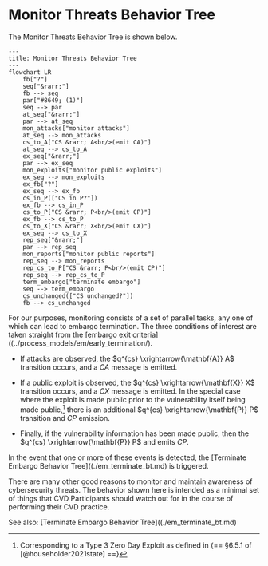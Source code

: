 # Monitor Threats Behavior Tree

The Monitor Threats Behavior Tree is shown below.

```mermaid
---
title: Monitor Threats Behavior Tree
---
flowchart LR
    fb["?"]
    seq["&rarr;"]
    fb --> seq
    par["#8649; (1)"]
    seq --> par
    at_seq["&rarr;"]
    par --> at_seq
    mon_attacks["monitor attacks"]
    at_seq --> mon_attacks
    cs_to_A["CS &rarr; A<br/>(emit CA)"]
    at_seq --> cs_to_A
    ex_seq["&rarr;"]
    par --> ex_seq
    mon_exploits["monitor public exploits"]
    ex_seq --> mon_exploits
    ex_fb["?"]
    ex_seq --> ex_fb
    cs_in_P(["CS in P?"])
    ex_fb --> cs_in_P
    cs_to_P["CS &rarr; P<br/>(emit CP)"]
    ex_fb --> cs_to_P
    cs_to_X["CS &rarr; X<br/>(emit CX)"]
    ex_seq --> cs_to_X
    rep_seq["&rarr;"]
    par --> rep_seq
    mon_reports["monitor public reports"]
    rep_seq --> mon_reports
    rep_cs_to_P["CS &rarr; P<br/>(emit CP)"]
    rep_seq --> rep_cs_to_P
    term_embargo["terminate embargo"]
    seq --> term_embargo
    cs_unchanged(["CS unchanged?"])
    fb --> cs_unchanged
```


For our purposes, monitoring consists of a set of parallel tasks, any one of which can lead to embargo termination.
The three conditions of interest are taken straight from the [embargo exit criteria]((../process_models/em/early_termination/).

-   If attacks are observed, the $q^{cs} \xrightarrow{\mathbf{A}} A$ transition occurs, and a $CA$ message is emitted.

-   If a public exploit is observed, the $q^{cs} \xrightarrow{\mathbf{X}} X$ transition occurs, and a $CX$ message is emitted.
    In the special case where the exploit is made public prior to the vulnerability itself being made public,[^1]
    there is an additional $q^{cs} \xrightarrow{\mathbf{P}} P$ transition and $CP$ emission.

-   Finally, if the vulnerability information has been made public, then the $q^{cs} \xrightarrow{\mathbf{P}} P$ and emits $CP$.

In the event that one or more of these events is detected, the [Terminate Embargo Behavior Tree]((./em_terminate_bt.md) is triggered.

There are many other good reasons to monitor and maintain awareness of cybersecurity threats.
The behavior shown here is intended as a minimal set of things that CVD Participants should watch out for in the
course of performing their CVD practice.

See also: [Terminate Embargo Behavior Tree]((./em_terminate_bt.md)

[^1]: Corresponding to a Type 3 Zero Day Exploit as defined in {== §6.5.1 of
    [@householder2021state] ==}
